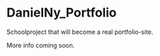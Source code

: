 # DanielNy_Portfolio

Schoolproject that will become a real portfolio-site.

More info coming soon.

